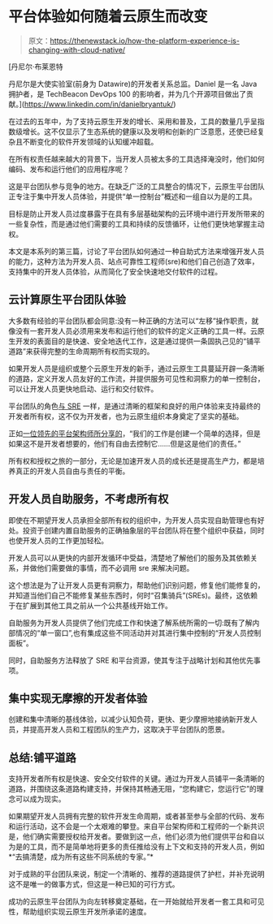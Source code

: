 # 平台体验如何随着云原生而改变

> 原文：<https://thenewstack.io/how-the-platform-experience-is-changing-with-cloud-native/>

[](https://www.linkedin.com/in/danielbryantuk/)

 [丹尼尔·布莱恩特

丹尼尔是大使实验室(前身为 Datawire)的开发者关系总监。Daniel 是一名 Java 拥护者，是 TechBeacon DevOps 100 的影响者，并为几个开源项目做出了贡献。](https://www.linkedin.com/in/danielbryantuk/) [](https://www.linkedin.com/in/danielbryantuk/)

在过去的五年中，为了支持云原生开发的增长、采用和普及，工具的数量几乎呈指数级增长。这不仅显示了生态系统的健康以及发明和创新的广泛意愿，还使已经复杂且不断变化的软件开发领域的认知缓冲超载。

在所有权责任越来越大的背景下，当开发人员被太多的工具选择淹没时，他们如何编码、发布和运行他们的应用程序呢？

这是平台团队参与竞争的地方。在缺乏广泛的工具整合的情况下，云原生平台团队正专注于集中开发人员体验，并提供“单一控制台”概述和一组自以为是的工具。

目标是防止开发人员过度暴露于在具有多层基础架构的云环境中进行开发所带来的一些复杂性，而是通过他们需要的工具和持续的反馈循环，让他们更快地掌握主动权。

本文是本系列的第三篇，讨论了平台团队如何通过一种自助式方法来增强开发人员的能力，这种方法为开发人员、站点可靠性工程师(sre)和他们自己创造了效率，支持集中的开发人员体验，从而简化了安全快速地交付软件的过程。

## 云计算原生平台团队体验

大多数有经验的平台团队都会同意:没有一种正确的方法可以“左移”操作职责，就像没有一套开发人员必须用来发布和运行他们的软件的定义正确的工具一样。云原生开发的表面目的是快速、安全地迭代工作，这是通过提供一条固执己见的“铺平道路”来获得完整的生命周期所有权而实现的。

如果开发人员是组织或整个云原生开发的新手，通过云原生工具蔓延开辟一条清晰的道路，定义开发人员友好的工作流，并提供服务可见性和洞察力的单一控制台，可以让开发人员更快地启动、运行和交付软件。

平台团队的角色[与 SRE](https://thenewstack.io/how-the-sre-experience-is-changing-with-cloud-native/) 一样，是通过清晰的框架和良好的用户体验来支持最终的开发者所有权，这不仅为开发者，也为云原生组织本身奠定了坚实的基础。

正如[一位领先的平台架构师所分享的](https://www.getambassador.io/developer-control-planes/developer-control-planes-a-platform-architects-point-of-view/)，“我们的工作是创建一个简单的选择，但是如果这不是开发者想要的，他们有自由去控制它……但是这是他们的责任。”

所有权和授权之旅的一部分，无论是加速开发人员的成长还是提高生产力，都是培养真正的开发人员自由与责任的平衡。

## 开发人员自助服务，不考虑所有权

即使在不期望开发人员承担全部所有权的组织中，为开发人员实现自助管理也有好处。投资于创建内置自助服务的正确抽象层的平台团队将在整个组织中获益，同时也使开发人员的工作更加轻松。

开发人员可以从更快的内部开发循环中受益，清楚地了解他们的服务及其依赖关系，并做他们需要做的事情，而不必调用 sre 来解决问题。

这个想法是为了让开发人员更有洞察力，帮助他们识别问题，修复他们能修复的，并知道当他们自己不能修复某些东西时，何时“召集骑兵”(SREs)。最终，这依赖于在扩展到其他工具之前从一个公共基线开始工作。

自助服务为开发人员提供了他们完成工作和快速了解系统所需的一切:既有了解内部情况的“单一窗口”,也有集成这些不同活动并对其进行集中控制的“开发人员控制面板”。

同时，自助服务方法释放了 SRE 和平台资源，使其专注于战略计划和其他优先事项。

## 集中实现无摩擦的开发者体验

创建和集中清晰的基线体验，以减少认知负荷，更快、更少摩擦地接纳新开发人员，并提高开发人员和工程团队的生产力，这取决于平台团队的愿景。

## 总结:铺平道路

支持开发者所有权是快速、安全交付软件的关键。通过为开发人员铺平一条清晰的道路，并围绕这条道路构建支持，并保持其畅通无阻，“您构建它，您运行它”的理念可以成为现实。

如果期望开发人员拥有完整的软件开发生命周期，或者甚至参与全部的代码、发布和运行活动，这不会是一个太艰难的攀登。来自平台架构师和工程师的一个新共识是，他们确实需要授权给开发者。要做到这一点，他们必须为他们提供平台和自以为是的工具，而不是简单地将更多的责任推给没有上下文和支持的开发人员，例如*“去搞清楚，成为所有这些不同系统的专家。”*

对于成熟的平台团队来说，制定一个清晰的、推荐的道路提供了护栏，并补充说明这不是唯一的做事方式，但这是一种已知的可行方式。

成功的云原生平台团队为向左转移奠定基础，在一开始就给开发者一套工具和可见性，帮助组织实现云原生开发所承诺的速度。

<svg xmlns:xlink="http://www.w3.org/1999/xlink" viewBox="0 0 68 31" version="1.1"><title>Group</title> <desc>Created with Sketch.</desc></svg>